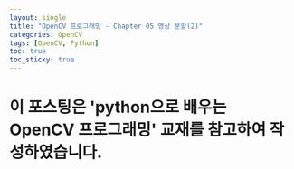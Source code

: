 ```yaml
---
layout: single
title: "OpenCV 프로그래밍 - Chapter 05 영상 분할(2)"
categories: OpenCV
tags: [OpenCV, Python]
toc: true
toc_sticky: true
---
```


# 이 포스팅은 'python으로 배우는 OpenCV 프로그래밍' 교재를 참고하여 작성하였습니다. 
